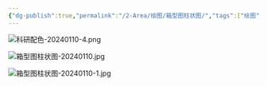 ```yaml
---
{"dg-publish":true,"permalink":"/2-Area/绘图/箱型图柱状图/","tags":["绘图","配色"]}
---
```


![科研配色-20240110-4.png](/img/user/5-Attachment/Image/%E7%A7%91%E7%A0%94%E9%85%8D%E8%89%B2-20240110-4.png)

![箱型图柱状图-20240110.jpg](/img/user/5-Attachment/Image/%E7%AE%B1%E5%9E%8B%E5%9B%BE%E6%9F%B1%E7%8A%B6%E5%9B%BE-20240110.jpg)

![箱型图柱状图-20240110-1.jpg](/img/user/5-Attachment/Image/%E7%AE%B1%E5%9E%8B%E5%9B%BE%E6%9F%B1%E7%8A%B6%E5%9B%BE-20240110-1.jpg)